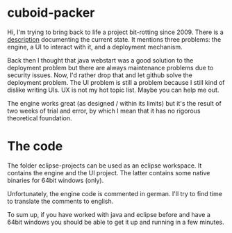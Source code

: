 # cuboid-packer

Hi, I'm trying to bring back to life a project bit-rotting since 2009. There is a [description](http://www.d12k.org/cubes/) documenting the current state. It mentions three problems: the engine, a UI to interact with it, and a deployment mechanism.

Back then I thought that java webstart was a good solution to the deployment problem but there are always maintenance problems due to security issues. Now, I'd rather drop that and let github solve the deployment problem. The UI problem is still a problem because I still kind of dislike writing UIs. UX is not my hot topic list. Maybe you can help me out.

The engine works great (as designed / within its limits) but it's the result of two weeks of trial and error, by which I mean that it has no rigorous theoretical foundation.

# The code

The folder eclipse-projects can be used as an eclipse workspace. It contains the engine and the UI project. The latter contains some native binaries for 64bit windows (only).

Unfortunately, the engine code is commented in german. I'll try to find time to translate the comments to english.

To sum up, if you have worked with java and eclipse before and have a 64bit windows you should be able to get it up and running in a few minutes.
